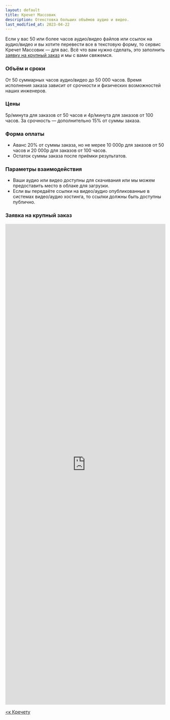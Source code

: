 ```yaml
---
layout: default
title: Кречет Массовик
description: Отекстовка больших объёмов аудио и видео.
last_modified_at: 2023-04-22
---
```


Если у вас 50 или более часов аудио/видео файлов или ссылок на аудио/видео и вы хотите перевести все в текстовую форму, то сервис Кречет Массовик — для вас. Всё что вам нужно сделать, это заполнить [заявку на крупный заказ](#bulkorder) и мы с вами свяжемся.

### Объём и сроки

От 50 суммарных часов аудио/видео до 50 000 часов. Время исполнения заказа зависит от срочности и физических возможностей наших инженеров.

### Цены

5р/минута для заказов от 50 часов и 4р/минута для заказов от 100 часов. За срочность — дополнительно 15% от суммы заказа.

### Форма оплаты

- Аванс 20% от суммы заказа, но не мерее 10 000р для заказов от 50 часов и 20 000р для заказов от 100 часов.
- Остаток суммы заказа после приёмки результатов.

### Параметры взаимодействия

- Ваши аудио или видео доступны для скачивания или мы можем предоставить место в облаке для загрузки.
- Если вы передаёте ссылки на видео/аудио опубликованные в системах видео/аудио хостинга, то ссылки должны быть доступны публично.

### Заявка на крупный заказ<a name="bulkorder"></a>

<script src="https://forms.yandex.ru/_static/embed.js" integrity="hpjJ5QgZXBU0cb5BR+56dyKxdHoIAfgq253BaKiRWgWW+phPa1rAeqiIGMVZkDgw" crossorigin="anonymous"></script><iframe src="https://forms.yandex.ru/cloud/67a7c6bbf47e73137dfdc031/?iframe=1" frameborder="0" name="ya-form-67a7c6bbf47e73137dfdc031" width="500" height="1500"></iframe>

[<к Кречету](/products-krechet/)